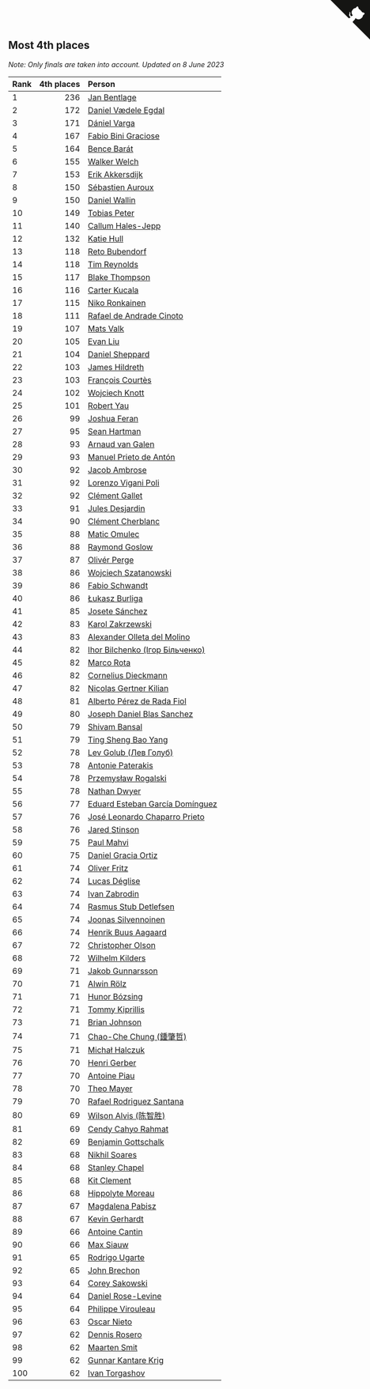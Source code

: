 ## Most 4th places

*Note: Only finals are taken into account.*
*Updated on  8 June 2023*

| Rank | 4th places | Person |
| :--- | ---: | :--- |
| 1 | 236 | [Jan Bentlage](https://www.worldcubeassociation.org/persons/2010BENT01) |
| 2 | 172 | [Daniel Vædele Egdal](https://www.worldcubeassociation.org/persons/2013EGDA01) |
| 3 | 171 | [Dániel Varga](https://www.worldcubeassociation.org/persons/2008VARG01) |
| 4 | 167 | [Fabio Bini Graciose](https://www.worldcubeassociation.org/persons/2010GRAC02) |
| 5 | 164 | [Bence Barát](https://www.worldcubeassociation.org/persons/2008BARA01) |
| 6 | 155 | [Walker Welch](https://www.worldcubeassociation.org/persons/2011WELC01) |
| 7 | 153 | [Erik Akkersdijk](https://www.worldcubeassociation.org/persons/2005AKKE01) |
| 8 | 150 | [Sébastien Auroux](https://www.worldcubeassociation.org/persons/2008AURO01) |
| 9 | 150 | [Daniel Wallin](https://www.worldcubeassociation.org/persons/2013WALL03) |
| 10 | 149 | [Tobias Peter](https://www.worldcubeassociation.org/persons/2014PETE03) |
| 11 | 140 | [Callum Hales-Jepp](https://www.worldcubeassociation.org/persons/2012HALE01) |
| 12 | 132 | [Katie Hull](https://www.worldcubeassociation.org/persons/2010HULL01) |
| 13 | 118 | [Reto Bubendorf](https://www.worldcubeassociation.org/persons/2012BUBE01) |
| 14 | 118 | [Tim Reynolds](https://www.worldcubeassociation.org/persons/2005REYN01) |
| 15 | 117 | [Blake Thompson](https://www.worldcubeassociation.org/persons/2010THOM03) |
| 16 | 116 | [Carter Kucala](https://www.worldcubeassociation.org/persons/2015KUCA01) |
| 17 | 115 | [Niko Ronkainen](https://www.worldcubeassociation.org/persons/2010RONK01) |
| 18 | 111 | [Rafael de Andrade Cinoto](https://www.worldcubeassociation.org/persons/2007CINO01) |
| 19 | 107 | [Mats Valk](https://www.worldcubeassociation.org/persons/2007VALK01) |
| 20 | 105 | [Evan Liu](https://www.worldcubeassociation.org/persons/2009LIUE01) |
| 21 | 104 | [Daniel Sheppard](https://www.worldcubeassociation.org/persons/2009SHEP01) |
| 22 | 103 | [James Hildreth](https://www.worldcubeassociation.org/persons/2009HILD01) |
| 23 | 103 | [François Courtès](https://www.worldcubeassociation.org/persons/2008COUR01) |
| 24 | 102 | [Wojciech Knott](https://www.worldcubeassociation.org/persons/2011KNOT01) |
| 25 | 101 | [Robert Yau](https://www.worldcubeassociation.org/persons/2009YAUR01) |
| 26 | 99 | [Joshua Feran](https://www.worldcubeassociation.org/persons/2011FERA01) |
| 27 | 95 | [Sean Hartman](https://www.worldcubeassociation.org/persons/2016HART02) |
| 28 | 93 | [Arnaud van Galen](https://www.worldcubeassociation.org/persons/2006GALE01) |
| 29 | 93 | [Manuel Prieto de Antón](https://www.worldcubeassociation.org/persons/2015ANTO04) |
| 30 | 92 | [Jacob Ambrose](https://www.worldcubeassociation.org/persons/2010AMBR01) |
| 31 | 92 | [Lorenzo Vigani Poli](https://www.worldcubeassociation.org/persons/2007POLI01) |
| 32 | 92 | [Clément Gallet](https://www.worldcubeassociation.org/persons/2004GALL02) |
| 33 | 91 | [Jules Desjardin](https://www.worldcubeassociation.org/persons/2010DESJ01) |
| 34 | 90 | [Clément Cherblanc](https://www.worldcubeassociation.org/persons/2014CHER05) |
| 35 | 88 | [Matic Omulec](https://www.worldcubeassociation.org/persons/2010OMUL02) |
| 36 | 88 | [Raymond Goslow](https://www.worldcubeassociation.org/persons/2014GOSL01) |
| 37 | 87 | [Olivér Perge](https://www.worldcubeassociation.org/persons/2007PERG01) |
| 38 | 86 | [Wojciech Szatanowski](https://www.worldcubeassociation.org/persons/2011SZAT01) |
| 39 | 86 | [Fabio Schwandt](https://www.worldcubeassociation.org/persons/2014SCHW02) |
| 40 | 86 | [Łukasz Burliga](https://www.worldcubeassociation.org/persons/2013BURL01) |
| 41 | 85 | [Josete Sánchez](https://www.worldcubeassociation.org/persons/2015SANC18) |
| 42 | 83 | [Karol Zakrzewski](https://www.worldcubeassociation.org/persons/2014ZAKR01) |
| 43 | 83 | [Alexander Olleta del Molino](https://www.worldcubeassociation.org/persons/2008OLLE01) |
| 44 | 82 | [Ihor Bilchenko (Ігор Більченко)](https://www.worldcubeassociation.org/persons/2011BILC01) |
| 45 | 82 | [Marco Rota](https://www.worldcubeassociation.org/persons/2009ROTA01) |
| 46 | 82 | [Cornelius Dieckmann](https://www.worldcubeassociation.org/persons/2009DIEC01) |
| 47 | 82 | [Nicolas Gertner Kilian](https://www.worldcubeassociation.org/persons/2013GERT01) |
| 48 | 81 | [Alberto Pérez de Rada Fiol](https://www.worldcubeassociation.org/persons/2011FIOL01) |
| 49 | 80 | [Joseph Daniel Blas Sanchez](https://www.worldcubeassociation.org/persons/2016SANC08) |
| 50 | 79 | [Shivam Bansal](https://www.worldcubeassociation.org/persons/2011BANS02) |
| 51 | 79 | [Ting Sheng Bao Yang](https://www.worldcubeassociation.org/persons/2008BAOY01) |
| 52 | 78 | [Lev Golub (Лев Голуб)](https://www.worldcubeassociation.org/persons/2014HOLU01) |
| 53 | 78 | [Antonie Paterakis](https://www.worldcubeassociation.org/persons/2012PATE01) |
| 54 | 78 | [Przemysław Rogalski](https://www.worldcubeassociation.org/persons/2013ROGA02) |
| 55 | 78 | [Nathan Dwyer](https://www.worldcubeassociation.org/persons/2011DWYE02) |
| 56 | 77 | [Eduard Esteban García Domínguez](https://www.worldcubeassociation.org/persons/2011EDUA01) |
| 57 | 76 | [José Leonardo Chaparro Prieto](https://www.worldcubeassociation.org/persons/2011CHAP01) |
| 58 | 76 | [Jared Stinson](https://www.worldcubeassociation.org/persons/2014STIN01) |
| 59 | 75 | [Paul Mahvi](https://www.worldcubeassociation.org/persons/2012MAHV01) |
| 60 | 75 | [Daniel Gracia Ortiz](https://www.worldcubeassociation.org/persons/2009ORTI01) |
| 61 | 74 | [Oliver Fritz](https://www.worldcubeassociation.org/persons/2014FRIT02) |
| 62 | 74 | [Lucas Déglise](https://www.worldcubeassociation.org/persons/2015DEGL01) |
| 63 | 74 | [Ivan Zabrodin](https://www.worldcubeassociation.org/persons/2012ZABR01) |
| 64 | 74 | [Rasmus Stub Detlefsen](https://www.worldcubeassociation.org/persons/2014DETL01) |
| 65 | 74 | [Joonas Silvennoinen](https://www.worldcubeassociation.org/persons/2016SILV07) |
| 66 | 74 | [Henrik Buus Aagaard](https://www.worldcubeassociation.org/persons/2006BUUS01) |
| 67 | 72 | [Christopher Olson](https://www.worldcubeassociation.org/persons/2009OLSO01) |
| 68 | 72 | [Wilhelm Kilders](https://www.worldcubeassociation.org/persons/2010KILD02) |
| 69 | 71 | [Jakob Gunnarsson](https://www.worldcubeassociation.org/persons/2015GUNN01) |
| 70 | 71 | [Alwin Rölz](https://www.worldcubeassociation.org/persons/2016ROLZ01) |
| 71 | 71 | [Hunor Bózsing](https://www.worldcubeassociation.org/persons/2009BOZS01) |
| 72 | 71 | [Tommy Kiprillis](https://www.worldcubeassociation.org/persons/2014KIPR01) |
| 73 | 71 | [Brian Johnson](https://www.worldcubeassociation.org/persons/2013JOHN10) |
| 74 | 71 | [Chao-Che Chung (鍾肇哲)](https://www.worldcubeassociation.org/persons/2012CHON03) |
| 75 | 71 | [Michał Halczuk](https://www.worldcubeassociation.org/persons/2006HALC01) |
| 76 | 70 | [Henri Gerber](https://www.worldcubeassociation.org/persons/2014GERB01) |
| 77 | 70 | [Antoine Piau](https://www.worldcubeassociation.org/persons/2008PIAU01) |
| 78 | 70 | [Theo Mayer](https://www.worldcubeassociation.org/persons/2012MAYE01) |
| 79 | 70 | [Rafael Rodriguez Santana](https://www.worldcubeassociation.org/persons/2012SANT12) |
| 80 | 69 | [Wilson Alvis (陈智胜)](https://www.worldcubeassociation.org/persons/2011ALVI01) |
| 81 | 69 | [Cendy Cahyo Rahmat](https://www.worldcubeassociation.org/persons/2010RAHM02) |
| 82 | 69 | [Benjamin Gottschalk](https://www.worldcubeassociation.org/persons/2016GOTT01) |
| 83 | 68 | [Nikhil Soares](https://www.worldcubeassociation.org/persons/2015SOAR01) |
| 84 | 68 | [Stanley Chapel](https://www.worldcubeassociation.org/persons/2016CHAP04) |
| 85 | 68 | [Kit Clement](https://www.worldcubeassociation.org/persons/2008CLEM01) |
| 86 | 68 | [Hippolyte Moreau](https://www.worldcubeassociation.org/persons/2008MORE02) |
| 87 | 67 | [Magdalena Pabisz](https://www.worldcubeassociation.org/persons/2017PABI01) |
| 88 | 67 | [Kevin Gerhardt](https://www.worldcubeassociation.org/persons/2013GERH01) |
| 89 | 66 | [Antoine Cantin](https://www.worldcubeassociation.org/persons/2010CANT02) |
| 90 | 66 | [Max Siauw](https://www.worldcubeassociation.org/persons/2017SIAU02) |
| 91 | 65 | [Rodrigo Ugarte](https://www.worldcubeassociation.org/persons/2015UGAR01) |
| 92 | 65 | [John Brechon](https://www.worldcubeassociation.org/persons/2010BREC01) |
| 93 | 64 | [Corey Sakowski](https://www.worldcubeassociation.org/persons/2011SAKO01) |
| 94 | 64 | [Daniel Rose-Levine](https://www.worldcubeassociation.org/persons/2015ROSE01) |
| 95 | 64 | [Philippe Virouleau](https://www.worldcubeassociation.org/persons/2008VIRO01) |
| 96 | 63 | [Oscar Nieto](https://www.worldcubeassociation.org/persons/2014NIET03) |
| 97 | 62 | [Dennis Rosero](https://www.worldcubeassociation.org/persons/2010ROSE03) |
| 98 | 62 | [Maarten Smit](https://www.worldcubeassociation.org/persons/2008SMIT04) |
| 99 | 62 | [Gunnar Kantare Krig](https://www.worldcubeassociation.org/persons/2004KRIG01) |
| 100 | 62 | [Ivan Torgashov](https://www.worldcubeassociation.org/persons/2011TORG01) |


<a href="https://github.com/JustinTimeCuber/wca_statistics" class="github-corner" aria-label="View source on Github"><svg width="80" height="80" viewBox="0 0 250 250" style="fill:#151513; color:#fff; position: absolute; top: 0; border: 0; right: 0;" aria-hidden="true"><path d="M0,0 L115,115 L130,115 L142,142 L250,250 L250,0 Z"></path><path d="M128.3,109.0 C113.8,99.7 119.0,89.6 119.0,89.6 C122.0,82.7 120.5,78.6 120.5,78.6 C119.2,72.0 123.4,76.3 123.4,76.3 C127.3,80.9 125.5,87.3 125.5,87.3 C122.9,97.6 130.6,101.9 134.4,103.2" fill="currentColor" style="transform-origin: 130px 106px;" class="octo-arm"></path><path d="M115.0,115.0 C114.9,115.1 118.7,116.5 119.8,115.4 L133.7,101.6 C136.9,99.2 139.9,98.4 142.2,98.6 C133.8,88.0 127.5,74.4 143.8,58.0 C148.5,53.4 154.0,51.2 159.7,51.0 C160.3,49.4 163.2,43.6 171.4,40.1 C171.4,40.1 176.1,42.5 178.8,56.2 C183.1,58.6 187.2,61.8 190.9,65.4 C194.5,69.0 197.7,73.2 200.1,77.6 C213.8,80.2 216.3,84.9 216.3,84.9 C212.7,93.1 206.9,96.0 205.4,96.6 C205.1,102.4 203.0,107.8 198.3,112.5 C181.9,128.9 168.3,122.5 157.7,114.1 C157.9,116.9 156.7,120.9 152.7,124.9 L141.0,136.5 C139.8,137.7 141.6,141.9 141.8,141.8 Z" fill="currentColor" class="octo-body"></path></svg></a><style>.github-corner:hover .octo-arm{animation:octocat-wave 560ms ease-in-out}@keyframes octocat-wave{0%,100%{transform:rotate(0)}20%,60%{transform:rotate(-25deg)}40%,80%{transform:rotate(10deg)}}@media (max-width:500px){.github-corner:hover .octo-arm{animation:none}.github-corner .octo-arm{animation:octocat-wave 560ms ease-in-out}}</style>
